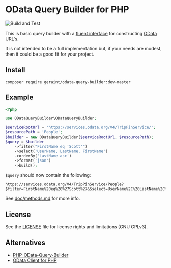 # OData Query Builder for PHP
 
![Build and Test](https://github.com/Geraint/odata-query-builder/actions/workflows/build-and-test.yml/badge.svg)

This is basic query builder with a [fluent interface](https://en.wikipedia.org/wiki/Fluent_interface) for constructing [OData](https://en.wikipedia.org/wiki/Open_Data_Protocol) URL's.

It is not intended to be a full implementation but, if your needs are modest, then it could be a good fit for your project.

## Install

```
composer require geraint/odata-query-builder:dev-master
```

## Example

```php
<?php

use ODataQueryBuilder\ODataQueryBuilder;

$serviceRootUrl = 'https://services.odata.org/V4/TripPinService/';
$resourcePath = 'People';
$builder = new ODataQueryBuilder($serviceRootUrl, $resourcePath);
$query = $builder
    ->filter("FirstName eq 'Scott'")
    ->select('UserName, LastName, FirstName')
    ->orderBy('LastName asc')
    ->format('json')
    ->build();
```

`$query` should now contain the following:

```
https://services.odata.org/V4/TripPinService/People?$filter=FirstName%20eq%20%27Scott%27&$select=UserName%2C%20LastName%2C%20FirstName&$orderby=LastName%20asc&$format=json
```

See [doc/methods.md](doc/methods.md) for more info.

## License

See the [LICENSE](LICENSE.md) file for license rights and limitations (GNU GPLv3).

## Alternatives

- [PHP-OData-Query-Builder](https://github.com/rob893/PHP-OData-Query-Builder)
- [OData Client for PHP](https://github.com/saintsystems/odata-client-php)
